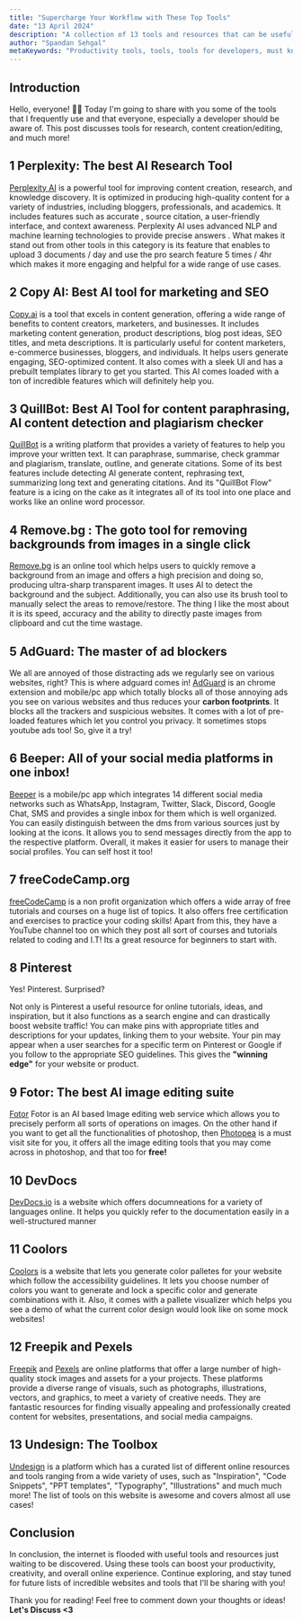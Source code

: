 ```yaml
---
title: "Supercharge Your Workflow with These Top Tools"
date: "13 April 2024"
description: "A collection of 13 tools and resources that can be useful for developers, content creators, and marketers. These tools are designed to improve productivity, creativity, and overall online experience"
author: "Spandan Sehgal"
metaKeywords: "Productivity tools, tools, tools for developers, must know websites, useful websites, websites everyone should know, productivity, useful resources, online resources, pereplexity, best research tool, AI research tool, research tool, CopyAI, tool for marketing, tool for SEO, SEO, SEO tools, QuillBot, paraphrasing, paraphrasing tools, ai content detection, remove bg, remove background from images, AdGuard, ad blocker, Beeper, freeCodeCamp, free certification courses, online courses free, Pinterest, Fotor, Devdocs, online documentation, Coolors, pallete generator, pexels, freepik, stock images online, stock image, free stock images, Undesign, top tools for productivity, must have tools, useful tools"
---
```


## Introduction

Hello, everyone! 👋🏻 Today I'm going to share with you some of the tools that I frequently use and that everyone, especially a developer should be aware of. This post discusses tools for research, content creation/editing, and much more!

## 1 Perplexity: The best AI Research Tool

[Perplexity AI](https://www.perplexity.ai/) is a powerful tool for improving content creation, research, and knowledge discovery. It is optimized in producing high-quality content for a variety of industries, including bloggers, professionals, and academics. It includes features such as accurate , source citation, a user-friendly interface, and context awareness. Perplexity AI uses advanced NLP and machine learning technologies to provide precise answers . What makes it stand out from other tools in this category is its feature that enables to upload 3 documents / day and use the pro search feature 5 times / 4hr which makes it more engaging and helpful for a wide range of use cases. 

## 2 Copy AI: Best AI tool for marketing and SEO

[Copy.ai](https://copy.ai) is a tool that excels in content generation, offering a wide range of benefits to content creators, marketers, and businesses. It includes marketing content generation, product descriptions, blog post ideas, SEO titles, and meta descriptions. It is particularly useful for content marketers, e-commerce businesses, bloggers, and individuals. It helps users generate engaging, SEO-optimized content. It also comes with a sleek UI and has a prebuilt templates library to get you started. This AI comes loaded with a ton of incredible features which will definitely help you.

## 3 QuillBot: Best AI Tool for content paraphrasing, AI content detection and plagiarism checker

[QuillBot](https://quillbot.com) is a writing platform that provides a variety of features to help you improve your written text. It can paraphrase, summarise, check grammar and plagiarism, translate, outline, and generate citations. Some of its best features include detecting AI generate content, rephrasing text, summarizing long text and generating citations. And its "QuillBot Flow" feature is a icing on the cake as it integrates all of its tool into one place and works like an online word processor.

## 4 Remove.bg : The goto tool for removing backgrounds from images in a single click

[Remove.bg](https://remove.bg) is an online tool which helps users to quickly remove a background from an image and offers a high precision and doing so, producing ultra-sharp transparent images. It uses AI to detect the background and the subject. Additionally, you can also use its brush tool to manually select the areas to remove/restore. The thing I like the most about it is its speed, accuracy and the ability to directly paste images from clipboard and cut the time wastage.


## 5 AdGuard: The master of ad blockers

We all are annoyed of those distracting ads we regularly see on various websites, right? This is where adguard comes in! [AdGuard](https://adguard.com/) is an chrome extension and mobile/pc app which totally blocks all of those annoying ads you see on various websites and thus reduces your **carbon footprints**. It blocks all the trackers and suspicious websites. It comes with a lot of pre-loaded features which let you control you privacy. It sometimes stops youtube ads too! So, give it a try!

## 6 Beeper: All of your social media platforms in one inbox!

[Beeper](https://beeper.com) is a mobile/pc app which integrates 14 different social media networks such as WhatsApp, Instagram, Twitter, Slack, Discord, Google Chat, SMS and provides a single inbox for them which is well organized. You can easily distinguish between the dms from various sources just by looking at the icons. It allows you to send messages directly from the app to the respective platform. Overall, it makes it easier for users to manage their social profiles. You can self host it too!

## 7 freeCodeCamp.org

[freeCodeCamp](https://freecodecamp.org) is a non profit organization which offers a wide array of free tutorials and courses on a huge list of topics. It also offers free certification and exercises to practice your coding skills! Apart from this, they have a YouTube channel too on which they post all sort of courses and tutorials related to coding and I.T! Its a great resource for beginners to start with.

## 8 Pinterest

Yes! Pinterest. Surprised?

Not only is Pinterest a useful resource for online tutorials, ideas, and inspiration, but it also functions as a search engine and can drastically boost website traffic! You can make pins with appropriate titles and descriptions for your updates, linking them to your website. Your pin may appear when a user searches for a specific term on Pinterest or Google if you follow to the appropriate SEO guidelines. This gives the **"winning edge"** for your website or product.

## 9 Fotor: The best AI image editing suite

[Fotor](https://www.fotor.com/) Fotor is an AI based Image editing web service which allows you to precisely perform all sorts of operations on images. On the other hand if you want to get all the functionalities of photoshop, then [Photopea](https://photopea.com) is a must visit site for you, it offers all the image editing tools that you may come across in photoshop, and that too for **free!**

## 10 DevDocs

[DevDocs.io](https://devdocs.io) is a website which offers documneations for a variety of languages online. It helps you quickly refer to the documentation easily in a well-structured manner

## 11 Coolors

[Coolors](https://coolor.co) is a website that lets you generate color palletes for your website which follow the accessibility guidelines. It lets you choose number of colors you want to generate and lock a specific color and generate combinations with it. Also, it comes with a pallete visualizer which helps you see a demo of what the current color design would look like on some mock websites!

## 12 Freepik and Pexels

[Freepik](https://www.freepik.com/) and [Pexels](https://www.pexels.com/) are online platforms that offer a large number of high-quality stock images and assets for a your projects. These platforms provide a diverse range of visuals, such as photographs, illustrations, vectors, and graphics, to meet a variety of creative needs. They are fantastic resources for finding visually appealing and professionally created content for websites, presentations, and social media campaigns.

## 13 Undesign: The Toolbox

[Undesign](https://undesign.learn.uno/) is a platform which has a curated list of different online resources and tools ranging from a wide variety of uses, such as "Inspiration", "Code Snippets", "PPT templates", "Typography", "Illustrations" and much much more! The list of tools on this website is awesome and covers almost all use cases!

## Conclusion

In conclusion, the internet is flooded with useful tools and resources just waiting to be discovered. Using these tools can boost your productivity, creativity, and overall online experience. Continue exploring, and stay tuned for future lists of incredible websites and tools that I'll be sharing with you!

Thank you for reading!
Feel free to comment down your thoughts or ideas! **Let's Discuss <3**
